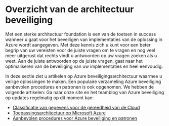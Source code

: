 <properties
   pageTitle="Overzicht van de architectuur beveiliging | Microsoft Azure"
   description="Het artikel bevat een overzicht van de architectuur beveiliging van Azure en een curated lijst met verwante artikelen."
   services="security"
   documentationCenter="na"
   authors="TomShinder"
   manager="MBaldwin"
   editor="TomSh"/>

<tags
   ms.service="security"
   ms.devlang="na"
   ms.topic="article"
   ms.tgt_pltfrm="na"
   ms.workload="na"
   ms.date="08/16/2016"
   ms.author="yurid"/>

# <a name="security-architecture-overview"></a>Overzicht van de architectuur beveiliging

Met een sterke architectuur foundation is een van de toetsen in success wanneer u gaat voor het beveiligen van implementaties van de oplossing in Azure wordt aangegeven. Met deze kennis zich u kunt voor een beter begrip van uw vereisten voor de juiste vragen om te vragen en nog veel meer uitgerust dat rechts vindt u antwoorden op uw vragen zoeken als u weet. Aan de juiste antwoorden op de juiste vragen, gaat naar het optimaliseren van de beveiliging van uw implementaties en heel eenvoudig.

In deze sectie ziet u artikelen op Azure beveiligingsarchitectuur waarmee u veilige oplossingen te maken. Een populaire verzameling Azure beveiliging aanbevolen procedures en patronen is ook opgenomen. We hebben de volgende artikelen: Ga naar onze site en het teamblog van Azure beveiliging op updates regelmatig op dit moment kan:

- [Classificatie van gegevens voor de gereedheid van de Cloud](azure-security-data-classification.md)
- [Toepassingsarchitectuur op Microsoft Azure](security-application-architecture-on-azure.md)
- [Aanbevolen procedures voor Azure beveiliging en patronen](security-best-practices-and-patterns.md)

